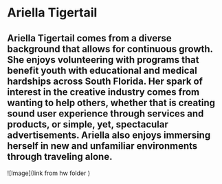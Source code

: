 # Ariella Tigertail
## Ariella Tigertail comes from a diverse background that allows for continuous growth. She enjoys volunteering with programs that benefit youth with educational and medical hardships across South Florida. Her spark of interest in the creative industry comes from wanting to help others, whether that is creating sound user experience through services and products, or simple, yet, spectacular advertisements. Ariella also enjoys immersing herself in new and unfamiliar environments through traveling alone.


![Image](link from hw folder )

